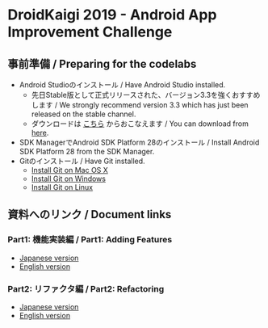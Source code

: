 # DroidKaigi 2019 - Android App Improvement Challenge

## 事前準備 / Preparing for the codelabs

* Android Studioのインストール / Have Android Studio installed.
  * 先日Stable版として正式リリースされた、バージョン3.3を強くおすすめします / We strongly recommend version 3.3 which has just been released on the stable channel.
  * ダウンロードは [こちら](https://developer.android.com/studio/?hl=en) からおこなえます / You can download from [here](https://developer.android.com/studio/?hl=en).
* SDK ManagerでAndroid SDK Platform 28のインストール / Install Android SDK Platform 28 from the SDK Manager.
* Gitのインストール / Have Git installed.
  * [Install Git on Mac OS X](https://www.atlassian.com/git/tutorials/install-git#mac-os-x)
  * [Install Git on Windows](https://www.atlassian.com/git/tutorials/install-git#windows)
  * [Install Git on Linux](https://www.atlassian.com/git/tutorials/install-git#linux)

## 資料へのリンク / Document links

### Part1: 機能実装編 / Part1: Adding Features

* [Japanese version]()
* [English version]()

### Part2: リファクタ編 / Part2: Refactoring

* [Japanese version]()
* [English version]()
